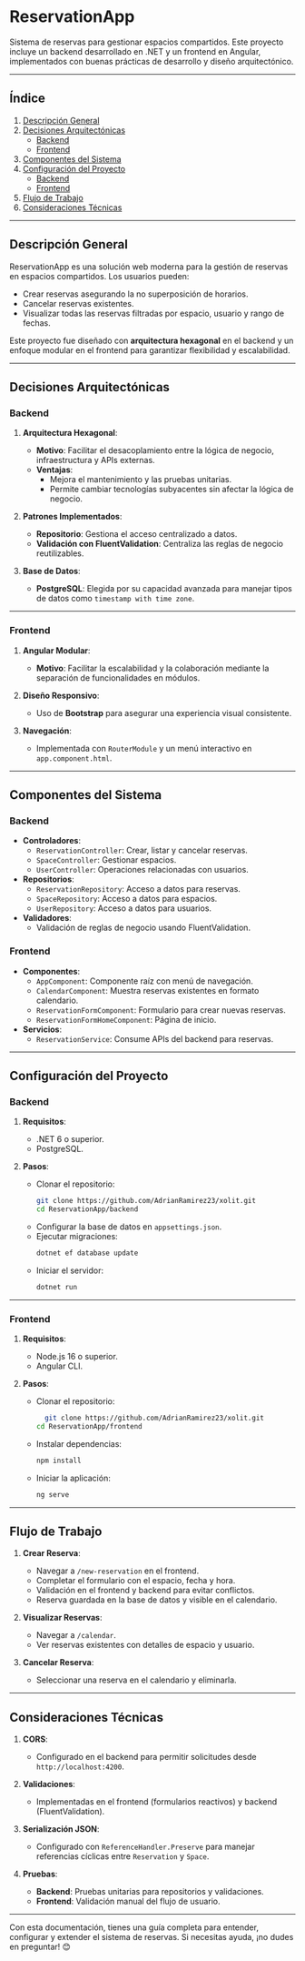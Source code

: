 # ReservationApp

Sistema de reservas para gestionar espacios compartidos. Este proyecto incluye un backend desarrollado en .NET y un frontend en Angular, implementados con buenas prácticas de desarrollo y diseño arquitectónico.

---

## **Índice**
1. [Descripción General](#descripción-general)
2. [Decisiones Arquitectónicas](#decisiones-arquitectónicas)
   - [Backend](#backend)
   - [Frontend](#frontend)
3. [Componentes del Sistema](#componentes-del-sistema)
4. [Configuración del Proyecto](#configuración-del-proyecto)
   - [Backend](#configuración-backend)
   - [Frontend](#configuración-frontend)
5. [Flujo de Trabajo](#flujo-de-trabajo)
6. [Consideraciones Técnicas](#consideraciones-técnicas)

---

## **Descripción General**

ReservationApp es una solución web moderna para la gestión de reservas en espacios compartidos. Los usuarios pueden:
- Crear reservas asegurando la no superposición de horarios.
- Cancelar reservas existentes.
- Visualizar todas las reservas filtradas por espacio, usuario y rango de fechas.

Este proyecto fue diseñado con **arquitectura hexagonal** en el backend y un enfoque modular en el frontend para garantizar flexibilidad y escalabilidad.

---

## **Decisiones Arquitectónicas**

### **Backend**
1. **Arquitectura Hexagonal**:
   - **Motivo**: Facilitar el desacoplamiento entre la lógica de negocio, infraestructura y APIs externas.
   - **Ventajas**:
     - Mejora el mantenimiento y las pruebas unitarias.
     - Permite cambiar tecnologías subyacentes sin afectar la lógica de negocio.

2. **Patrones Implementados**:
   - **Repositorio**: Gestiona el acceso centralizado a datos.
   - **Validación con FluentValidation**: Centraliza las reglas de negocio reutilizables.

3. **Base de Datos**:
   - **PostgreSQL**: Elegida por su capacidad avanzada para manejar tipos de datos como `timestamp with time zone`.

---

### **Frontend**
1. **Angular Modular**:
   - **Motivo**: Facilitar la escalabilidad y la colaboración mediante la separación de funcionalidades en módulos.

2. **Diseño Responsivo**:
   - Uso de **Bootstrap** para asegurar una experiencia visual consistente.

3. **Navegación**:
   - Implementada con `RouterModule` y un menú interactivo en `app.component.html`.

---

## **Componentes del Sistema**

### **Backend**
- **Controladores**:
  - `ReservationController`: Crear, listar y cancelar reservas.
  - `SpaceController`: Gestionar espacios.
  - `UserController`: Operaciones relacionadas con usuarios.
- **Repositorios**:
  - `ReservationRepository`: Acceso a datos para reservas.
  - `SpaceRepository`: Acceso a datos para espacios.
  - `UserRepository`: Acceso a datos para usuarios.
- **Validadores**:
  - Validación de reglas de negocio usando FluentValidation.

### **Frontend**
- **Componentes**:
  - `AppComponent`: Componente raíz con menú de navegación.
  - `CalendarComponent`: Muestra reservas existentes en formato calendario.
  - `ReservationFormComponent`: Formulario para crear nuevas reservas.
  - `ReservationFormHomeComponent`: Página de inicio.
- **Servicios**:
  - `ReservationService`: Consume APIs del backend para reservas.

---

## **Configuración del Proyecto**

### **Backend**

1. **Requisitos**:
   - .NET 6 o superior.
   - PostgreSQL.

2. **Pasos**:
   - Clonar el repositorio:
     ```bash
     git clone https://github.com/AdrianRamirez23/xolit.git
     cd ReservationApp/backend
     ```
   - Configurar la base de datos en `appsettings.json`.
   - Ejecutar migraciones:
     ```bash
     dotnet ef database update
     ```
   - Iniciar el servidor:
     ```bash
     dotnet run
     ```

---

### **Frontend**

1. **Requisitos**:
   - Node.js 16 o superior.
   - Angular CLI.

2. **Pasos**:
   - Clonar el repositorio:
     ```bash
       git clone https://github.com/AdrianRamirez23/xolit.git
     cd ReservationApp/frontend
     ```
   - Instalar dependencias:
     ```bash
     npm install
     ```
   - Iniciar la aplicación:
     ```bash
     ng serve
     ```

---

## **Flujo de Trabajo**

1. **Crear Reserva**:
   - Navegar a `/new-reservation` en el frontend.
   - Completar el formulario con el espacio, fecha y hora.
   - Validación en el frontend y backend para evitar conflictos.
   - Reserva guardada en la base de datos y visible en el calendario.

2. **Visualizar Reservas**:
   - Navegar a `/calendar`.
   - Ver reservas existentes con detalles de espacio y usuario.

3. **Cancelar Reserva**:
   - Seleccionar una reserva en el calendario y eliminarla.

---

## **Consideraciones Técnicas**

1. **CORS**:
   - Configurado en el backend para permitir solicitudes desde `http://localhost:4200`.

2. **Validaciones**:
   - Implementadas en el frontend (formularios reactivos) y backend (FluentValidation).

3. **Serialización JSON**:
   - Configurado con `ReferenceHandler.Preserve` para manejar referencias cíclicas entre `Reservation` y `Space`.

4. **Pruebas**:
   - **Backend**: Pruebas unitarias para repositorios y validaciones.
   - **Frontend**: Validación manual del flujo de usuario.

---

Con esta documentación, tienes una guía completa para entender, configurar y extender el sistema de reservas. Si necesitas ayuda, ¡no dudes en preguntar! 😊
